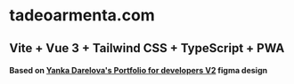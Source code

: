 # tadeoarmenta.com
## Vite + Vue 3 + Tailwind CSS + TypeScript + PWA

#### Based on [Yanka Darelova's Portfolio for developers V2]("https://www.behance.net/gallery/142207047/Portfolio-Concept-V2/modules/803383019") figma design
